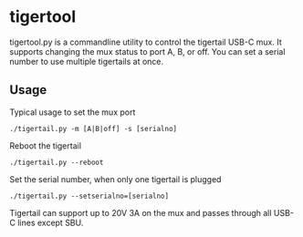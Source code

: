 # tigertool

tigertool.py is a commandline utility to control the tigertail USB-C mux. It
supports changing the mux status to port A, B, or off. You can set a serial
number to use multiple tigertails at once.

## Usage

Typical usage to set the mux port

```
./tigertail.py -m [A|B|off] -s [serialno]
```

Reboot the tigertail<br>

```
./tigertail.py --reboot
```

Set the serial number, when only one tigertail is plugged

```
./tigertail.py --setserialno=[serialno]
```

Tigertail can support up to 20V 3A on the mux and passes through all USB-C lines
except SBU.
